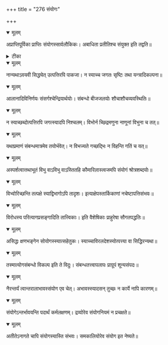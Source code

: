 +++
title = "276 संयोगः"

+++


<details open><summary>मूलम्</summary>

अप्राप्तिपूर्विका प्राप्तिः संयोगस्सार्वलौकिकः। अबाधिता प्रतीतिश्च संयुक्त इति तद्वति॥
</details>



<details><summary>टीका</summary>

स. सि.[5-52]
</details>



<details open><summary>मूलम्</summary>

नान्यथाऽवयवी सिद्ध्येत् उत्पत्तिरपि पाकजा। न स्याच्च जगतः सृष्टिः तथा यन्त्रादिकल्पना॥
</details>



<details open><summary>मूलम्</summary>

आलानादिविनिर्णयः संसर्गश्चेन्द्रियार्थयोः। संबन्धो बीजजलयोः शौचाशौचव्यवस्थितिः॥
</details>



<details open><summary>मूलम्</summary>

न स्याच्छब्दोत्पत्तिरपि जगत्स्यादपि निश्चलम्। विभोर्न च्छिद्रमणुना नाणूनां विभुना च तत्॥
</details>



<details open><summary>मूलम्</summary>

यथाप्रमाणं संबन्धमात्रमेव तयोर्भवेत्। न विभज्यते गच्छद्भिः न विहन्ति गतिं च यत्॥
</details>



<details open><summary>मूलम्</summary>

अस्पर्शत्वात्तथाभूतं विभु वाऽविभु वाऽस्तितहि कौमारिलास्त्वजमपि संयोगं श्रोत्रशब्दयोः॥
</details>



<details open><summary>मूलम्</summary>

विभ्वोरिच्छन्ति तत्पक्षे स्याद्विभागोऽपि तादृशः। इत्याक्षेपस्तार्किकाणां नचेष्टापत्तिसंभवः॥
</details>



<details open><summary>मूलम्</summary>

विरोधस्य परित्यागप्रसङ्गादिति तात्त्विकाः। इति वैशेषिकाः प्राहुरेषा सौगतपद्धतिः॥
</details>



<details open><summary>मूलम्</summary>

असिद्धः क्षणभङ्गेन सोयोगस्स्यात्सहेतुकः। स्याच्चाविरलदेशस्योत्पत्त्या वा सिद्धिरन्यथा॥
</details>



<details open><summary>मूलम्</summary>

तस्मात्योगसंबन्धो विकल्प इति ते विदुः। संबन्धतत्त्वापलापः प्राग्रूपं शून्यसंपदः॥
</details>



<details open><summary>मूलम्</summary>

नैरन्तर्यं त्वान्तरालाभावस्संयोग एव चेत्। अभावस्स्यादसन् तुच्छः न कार्ये नापि कारणम्॥
</details>



<details open><summary>मूलम्</summary>

संयोगेऽन्तर्भावयन्ति पदार्थं कर्मलक्षणम्। द्रव्योरेव संयोगनियमं न प्रचक्षते॥
</details>



<details open><summary>मूलम्</summary>

अतीतेऽनागते चापि संयोगस्यास्ति संभवः। समकालियोरेव संयोग इत नेष्यते॥
</details>


